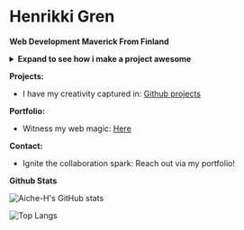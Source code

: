 # **Henrikki Gren**

**Web Development Maverick From Finland**

<details>
<summary><strong>Expand to see how i make a project awesome</strong></summary>
  
```javascript
class HenrikkiGren {
  constructor() {
    this.skills = {
      javascript: 'Crafting interactive experiences',
      html: 'Building the foundation',
      css: 'Styling with flair',
      sql: 'Querying the data'
    }
  }

  makeProjectAwesome(project) {
    project.isAwesome = true;
    console.log(`With my skills, I'm making ${project.name} an awesome project!`);
  }
}

class Project {
  constructor(name) {
    this.name = name;
    this.isAwesome = false;
  }

  addContributor(contributor) {
    if (contributor instanceof HenrikkiGren) {
      contributor.makeProjectAwesome(this);
    }
  }

  getStatus() {
    console.log(`${this.name} is ${this.isAwesome ? 'now an awesome' : 'still not an awesome'} project.`);
  }
}

const myProject = new Project('the Project');
const henrikki = new HenrikkiGren();
myProject.addContributor(henrikki);
myProject.getStatus();
```
</details>

**Projects:**

  * I have my creativity captured in: [Github projects](https://github.com/Aiche-H?tab=repositories)

**Portfolio:**

  * Witness my web magic: [Here](https://aiche-h.github.io/Portfolio/)

**Contact:**

  * Ignite the collaboration spark: Reach out via my portfolio\!

**Github Stats**

![Aiche-H's GitHub stats](https://github-readme-stats.vercel.app/api?username=Aiche-H&show_icons=true&theme=tokyonight)

![Top Langs](https://github-readme-stats.vercel.app/api/top-langs/?username=Aiche-H&show_icons=true&theme=tokyonight)
